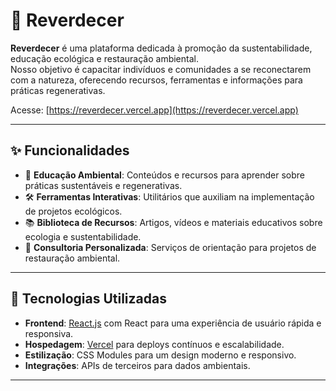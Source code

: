 # 🌿 Reverdecer

**Reverdecer** é uma plataforma dedicada à promoção da sustentabilidade, educação ecológica e restauração ambiental.  
Nosso objetivo é capacitar indivíduos e comunidades a se reconectarem com a natureza, oferecendo recursos, ferramentas e informações para práticas regenerativas.

Acesse: [https://reverdecer.vercel.app](https://reverdecer.vercel.app)

---

## ✨ Funcionalidades

- 🌱 **Educação Ambiental**: Conteúdos e recursos para aprender sobre práticas sustentáveis e regenerativas.
- 🛠️ **Ferramentas Interativas**: Utilitários que auxiliam na implementação de projetos ecológicos.
- 📚 **Biblioteca de Recursos**: Artigos, vídeos e materiais educativos sobre ecologia e sustentabilidade.
- 🧭 **Consultoria Personalizada**: Serviços de orientação para projetos de restauração ambiental.

---

## 🚀 Tecnologias Utilizadas

- **Frontend**: [React.js](https://react.dev/) com React para uma experiência de usuário rápida e responsiva.
- **Hospedagem**: [Vercel](https://vercel.com/) para deploys contínuos e escalabilidade.
- **Estilização**: CSS Modules para um design moderno e responsivo.
- **Integrações**: APIs de terceiros para dados ambientais.

---
